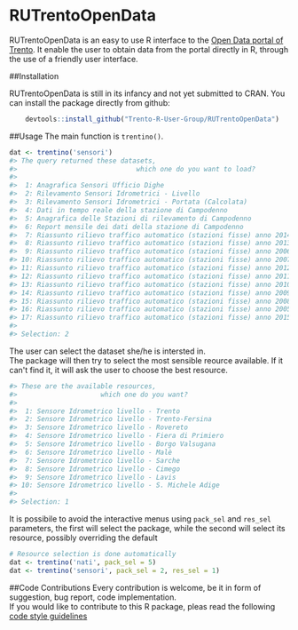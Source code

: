 # RUTrentoOpenData

RUTrentoOpenData is an easy to use R interface to the <a href="www.dati.trentino.it">Open Data portal of Trento</a>. 
It enable the user to obtain data from the portal directly in R, through the use of a friendly user interface.

##Installation

RUTrentoOpenData is still in its infancy and not yet submitted to CRAN.
You can install the package directly from github:
``` r
    devtools::install_github("Trento-R-User-Group/RUTrentoOpenData")
```

##Usage
The main function is `trentino()`.
```r
dat <- trentino('sensori')
#> The query returned these datasets,
#>                              which one do you want to load? 
#> 
#>  1: Anagrafica Sensori Ufficio Dighe
#>  2: Rilevamento Sensori Idrometrici - Livello
#>  3: Rilevamento Sensori Idrometrici - Portata (Calcolata)
#>  4: Dati in tempo reale della stazione di Campodenno
#>  5: Anagrafica delle Stazioni di rilevamento di Campodenno
#>  6: Report mensile dei dati della stazione di Campodenno
#>  7: Riassunto rilievo traffico automatico (stazioni fisse) anno 2014
#>  8: Riassunto rilievo traffico automatico (stazioni fisse) anno 2013
#>  9: Riassunto rilievo traffico automatico (stazioni fisse) anno 2006
#> 10: Riassunto rilievo traffico automatico (stazioni fisse) anno 2007
#> 11: Riassunto rilievo traffico automatico (stazioni fisse) anno 2012
#> 12: Riassunto rilievo traffico automatico (stazioni fisse) anno 2011
#> 13: Riassunto rilievo traffico automatico (stazioni fisse) anno 2010
#> 14: Riassunto rilievo traffico automatico (stazioni fisse) anno 2009
#> 15: Riassunto rilievo traffico automatico (stazioni fisse) anno 2008
#> 16: Riassunto rilievo traffico automatico (stazioni fisse) anno 2005
#> 17: Riassunto rilievo traffico automatico (stazioni fisse) anno 2015
#>
#> Selection: 2
```
The user can select the dataset she/he is intersted in.  
The package will then try to select the most sensible reource available. If it can't find it, it will ask the user to choose the best resource.
```r
#> These are the available resources,
#>                     which one do you want? 
#> 
#>  1: Sensore Idrometrico livello - Trento
#>  2: Sensore Idrometrico livello - Trento-Fersina
#>  3: Sensore Idrometrico livello - Rovereto
#>  4: Sensore Idrometrico livello - Fiera di Primiero
#>  5: Sensore Idrometrico livello - Borgo Valsugana
#>  6: Sensore Idrometrico livello - Malè
#>  7: Sensore Idrometrico livello - Sarche
#>  8: Sensore Idrometrico livello - Cimego
#>  9: Sensore Idrometrico livello - Lavis
#> 10: Sensore Idrometrico livello - S. Michele Adige
#> 
#> Selection: 1
```
It is possibile to avoid the interactive menus using `pack_sel` and `res_sel` parameters, the first will select the package, while the second will select its resource, possibly overriding the default
```r
# Resource selection is done automatically
dat <- trentino('nati', pack_sel = 5)
dat <- trentino('sensori', pack_sel = 2, res_sel = 1)
```

##Code Contributions
Every contribution is welcome, be it in form of suggestion, bug report, code implementation.  
If you would like to contribute to this R package, pleas read the following <a href="http://adv-r.had.co.nz/Style.html">code style guidelines</a>

